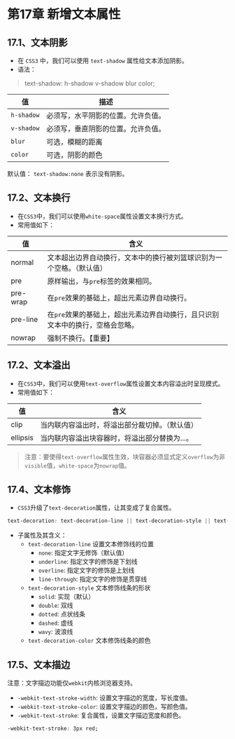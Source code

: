 # 第17章 新增文本属性

## 17.1、文本阴影

- 在 `CSS3` 中，我们可以使用 `text-shadow` 属性给文本添加阴影。
- 语法：

> text-shadow: h-shadow v-shadow blur color;

| 值         | 描述                               |
| ---------- | ---------------------------------- |
| `h-shadow` | 必须写，水平阴影的位置。允许负值。 |
| `v-shadow` | 必须写，垂直阴影的位置。允许负值。 |
| `blur`     | 可选，模糊的距离                   |
| `color`    | 可选，阴影的颜色                   |

默认值： `text-shadow:none` 表示没有阴影。

## 17.2、文本换行

- 在`CSS3`中，我们可以使用`white-space`属性设置文本换行方式。
- 常用值如下：

| 值       | 含义                                                         |
| -------- | ------------------------------------------------------------ |
| normal   | 文本超出边界自动换行，文本中的换行被刘篮球识别为一个空格。（默认值） |
| pre      | 原样输出，与`pre`标签的效果相同。                            |
| pre-wrap | 在`pre`效果的基础上，超出元素边界自动换行。                  |
| pre-line | 在`pre`效果的基础上，超出元素边界自动换行，且只识别文本中的换行，空格会忽略。 |
| nowrap   | 强制不换行。【重要】                                         |

## 17.2、文本溢出

- 在`CSS3`中，我们可以使用`text-overflow`属性设置文本内容溢出时呈现模式。
- 常用值如下：

| 值       | 含义                                           |
| -------- | ---------------------------------------------- |
| clip     | 当内联内容溢出时，将溢出部分裁切掉。（默认值） |
| ellipsis | 当内联内容溢出块容器时，将溢出部分替换为...。  |

> 注意：要使得`text-overflow`属性生效，块容器必须显式定义`overflow`为非`visible`值，`white-space`为`nowrap`值。

## 17.4、文本修饰

- `CSS3`升级了`text-decoration`属性，让其变成了复合属性。

```css
text-decoration: text-decoration-line || text-decoration-style || text-decoration-color
```

- 子属性及其含义：
    - `text-decoration-line` 设置文本修饰线的位置
        - `none`: 指定文字无修饰（默认值）
        - `underline`: 指定文字的修饰是下划线
        - `overline`: 指定文字的修饰是上划线
        - `line-through`: 指定文字的修饰是贯穿线
    - `text-decoration-style` 文本修饰线条的形状
        - `solid`: 实现（默认）
        - `double`: 双线
        - `dotted`: 点状线条
        - `dashed`: 虚线
        - `wavy`: 波浪线
    - `text-decoration-color` 文本修饰线条的颜色


## 17.5、文本描边

注意：文字描边功能仅`webkit`内核浏览器支持。

- `-webkit-text-stroke-width`: 设置文字描边的宽度，写长度值。
- `-webkit-text-stroke-color`: 设置文字描边的颜色，写颜色值。
- `-webkit-text-stroke`: 复合属性，设置文字描边宽度和颜色。

```css
-webkit-text-stroke: 3px red;
```